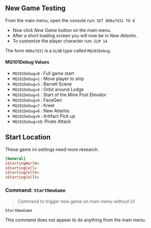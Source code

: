 ## New Game Testing
From the main menu, open the console run: `SET 000a7d31 TO 8`
- Now click *New Game* button on the main menu.
- After a short loading screen you will now be in *New Atlantis*.
- To customize the player character run: `SLM 14`

The form `000a7d31` is a `GLOB` type called `MQ101Debug`.

#### MQ101Debug Values
- `MQ101Debug=0` : Full game start
- `MQ101Debug=1` : Move player to ship
- `MQ101Debug=3` : Barrett Scene
- `MQ101Debug=4` : Orbit around Lodge
- `MQ101Debug=5` : Start of the Mine Post Elevator
- `MQ101Debug=6` : FaceGen
- `MQ101Debug=7` : Kreet
- `MQ101Debug=8` : New Atlantis
- `MQ101Debug=9` : Artifact Pick up
- `MQ101Debug=10`: Pirate Attack


## Start Location
These game ini settings need more research.
```ini
[General]
sStartingWorld=
sStartingCell=
sStartingCellX=
sStartingCellY=
```


### Command: `StartNewGame`
> Command to trigger new game on main menu without UI
```
StartNewGame
```
This command does not appear to do anything from the main menu.
